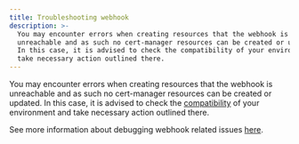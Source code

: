 ```yaml
---
title: Troubleshooting webhook
description: >-
  You may encounter errors when creating resources that the webhook is
  unreachable and as such no cert-manager resources can be created or updated.
  In this case, it is advised to check the compatibility of your environment and
  take necessary action outlined there.
---
```


You may encounter errors when creating resources that the webhook is unreachable
and as such no cert-manager resources can be created or updated. In this case,
it is advised to check the [compatibility](../../installation/compatibility/) of
your environment and take necessary action outlined there.

See more information about debugging webhook related issues
[here](../../concepts/webhook/#known-problems-and-solutions).
